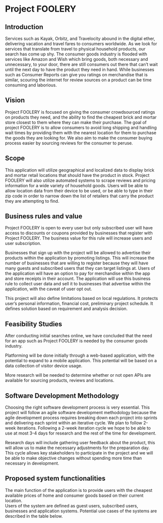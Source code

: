 # Project FOOLERY

## Introduction

Services such as Kayak, Orbitz, and Travelocity abound in the digital ether, delivering vacation and travel fares to consumers worldwide. As we look for services that translate from travel to physical household products, our search has come up shy. The consumer goods industry is flooded with services like Amazon and Wish which bring goods, both necessary and unnecessary, to your door, there are still consumers out there that can’t wait until the next day to have the product they need in hand. While businesses such as Consumer Reports can give you ratings on merchandise that is similar, scouring the internet for review sources on a product can be time consuming and laborious.

## Vision

Project FOOLERY is focused on giving the consumer crowdsourced ratings on products they need, and the ability to find the cheapest brick and mortar store closest to them where they can make their purchase. The goal of project FOOLERY is to allow consumers to avoid long shipping and handling wait times by providing them with the nearest location for them to purchase the goods they are looking for. We also aim to make the consumer buying process easier by sourcing reviews for the consumer to peruse.

## Scope

This application will utilize geographical and localized data to display brick and mortar retail locations that should have the product in stock. Project FOOLERY will also utilize automated systems to scrape reviews and pricing information for a wide variety of household goods. Users will be able to allow location data from their device to be used, or be able to type in their zip code in order to narrow down the list of retailers that carry the product they are attempting to find.

## Business rules and value

Project FOOLERY is open to every user but only subscribed user will have access to discounts or coupons provided by businesses that register with Project FOOLERY. The business value for this rule will increase users and user subscription.

Businesses that sign up with the project will be allowed to advertise their products within the application by promoting listings. This will increase the number of businesses that are willing to register because they will have many guests and subscribed users that they can target listings at. 
Users of the application will have an option to pay for merchandise within the app and store receipts in their account. The application will use this business rule to collect user data and sell it to businesses that advertise within the application, with the caveat of user opt out.

This project will also define limitations based on local regulations. It protects user’s personal information, financial cost, preliminary project schedule. It defines solution based on requirement and analysis decision.

## Feasibility Studies

After conducting initial searches online, we have concluded that the need for an app such as Project FOOLERY is needed by the consumer goods industry.

Platforming will be done initially through a web-based application, with the potential to expand to a mobile application. This potential will be based on a data collection of visitor device usage.

More research will be needed to determine whether or not open APIs are available for sourcing products, reviews and locations.

## Software Development Methodology

Choosing the right software development process is very essential. This project will follow an agile software development methodology because the agile development process requires breaking down each project into sprints and delivering each sprint within an iterative cycle. We plan to follow 2-week iterations. Following a 2-week iteration cycle we hope to be able to use at most 3-4 days for research and the rest of the time for development.

Research days will include gathering user feedback about the product, this will allow us to make the necessary adjustments for the preparation day. This cycle allows key stakeholders to participate in the project and we will be able to make objective changes without spending more time than necessary in development.

## Proposed system functionalities

The main function of the application is to provide users with the cheapest available prices of home and consumer goods based on their current location.  
Users of the system are defined as guest users, subscribed users, businesses and application systems. Potential use cases of the systems are described in the table below.